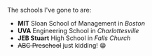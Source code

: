 The schools I've gone to are:
* **MIT** Sloan School of Management in *Boston*
* **UVA** Engineering School in _Charlottesville_
* __JEB Stuart__ High School in _Falls Church_
* ~~ABC Preschool~~  just kidding! :grin:
